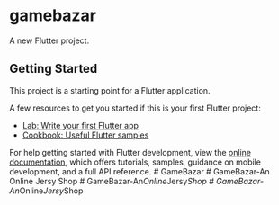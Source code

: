 # gamebazar

A new Flutter project.

## Getting Started

This project is a starting point for a Flutter application.

A few resources to get you started if this is your first Flutter project:

- [Lab: Write your first Flutter app](https://docs.flutter.dev/get-started/codelab)
- [Cookbook: Useful Flutter samples](https://docs.flutter.dev/cookbook)

For help getting started with Flutter development, view the
[online documentation](https://docs.flutter.dev/), which offers tutorials,
samples, guidance on mobile development, and a full API reference.
#   G a m e B a z a r  
 #   G a m e B a z a r - A n   O n l i n e   J e r s y   S h o p  
 #   G a m e B a z a r - A n _ O n l i n e _ J e r s y _ S h o p  
 #   G a m e B a z a r - A n _ O n l i n e _ J e r s y _ S h o p  
 